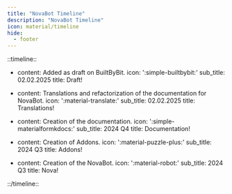 ```yaml
---
title: "NovaBot Timeline"
description: "NovaBot Timeline"
icon: material/timeline
hide:
  - footer
---
```


::timeline::

- content: Added as draft on BuiltByBit.
  icon: ':simple-builtbybit:'
  sub_title: 02.02.2025
  title: Draft!

- content: Translations and refactorization of the documentation for NovaBot.
  icon: ':material-translate:'
  sub_title: 02.02.2025
  title: Translations!

- content: Creation of the documentation.
  icon: ':simple-materialformkdocs:'
  sub_title: 2024 Q4
  title: Documentation!

- content: Creation of Addons.
  icon: ':material-puzzle-plus:'
  sub_title: 2024 Q3
  title: Addons!

- content: Creation of the NovaBot.
  icon: ':material-robot:'
  sub_title: 2024 Q3
  title: Nova!

::/timeline::